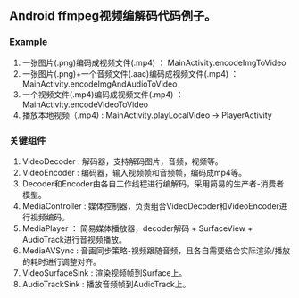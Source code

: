 
## Android ffmpeg视频编解码代码例子。

### Example
1. 一张图片(.png)编码成视频文件(.mp4) ： MainActivity.encodeImgToVideo
2. 一张图片(.png)+一个音频文件(.aac)编码成视频文件(.mp4) ：MainActivity.encodeImgAndAudioToVideo
3. 一个视频文件(.mp4)编码成视频文件(.mp4) ： MainActivity.encodeVideoToVideo
4. 播放本地视频（.mp4) : MainActivity.playLocalVideo -> PlayerActivity

### 关键组件
1. VideoDecoder : 解码器，支持解码图片，音频，视频等。
2. VideoEncoder : 编码器，输入视频帧和音频帧，编码成mp4等。
3. Decoder和Encoder由各自工作线程进行编解码，采用简易的生产者-消费者模型。
4. MediaController : 媒体控制器，负责组合VideoDecoder和VideoEncoder进行视频编码。
5. MediaPlayer ： 简易媒体播放器，decoder解码 + SurfaceView + AudioTrack进行音视频播放。
6. MediaAVSync : 音画同步策略-视频跟随音频，且各自需要结合实际渲染/播放的耗时进行调整对齐。
7. VideoSurfaceSink : 渲染视频帧到Surface上。
8. AudioTrackSink : 播放音频帧到AudioTrack上。